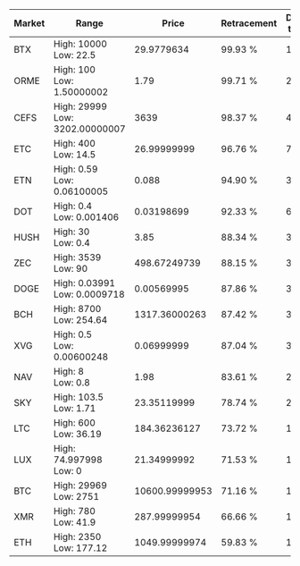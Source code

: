 | Market | Range | Price| Retracement | Doubles to 50% |
| --- | --- | --- | --- | --- |
| BTX | High: 10000<br />Low: 22.5 | 29.9779634 | 99.93 % | 167.16 |
| ORME | High: 100<br />Low: 1.50000002 | 1.79 | 99.71 % | 28.35 |
| CEFS | High: 29999<br />Low: 3202.00000007 | 3639 | 98.37 % | 4.56 |
| ETC | High: 400<br />Low: 14.5 | 26.99999999 | 96.76 % | 7.68 |
| ETN | High: 0.59<br />Low: 0.06100005 | 0.088 | 94.90 % | 3.70 |
| DOT | High: 0.4<br />Low: 0.001406 | 0.03198699 | 92.33 % | 6.27 |
| HUSH | High: 30<br />Low: 0.4 | 3.85 | 88.34 % | 3.95 |
| ZEC | High: 3539<br />Low: 90 | 498.67249739 | 88.15 % | 3.64 |
| DOGE | High: 0.03991<br />Low: 0.0009718 | 0.00569995 | 87.86 % | 3.59 |
| BCH | High: 8700<br />Low: 254.64 | 1317.36000263 | 87.42 % | 3.40 |
| XVG | High: 0.5<br />Low: 0.00600248 | 0.06999999 | 87.04 % | 3.61 |
| NAV | High: 8<br />Low: 0.8 | 1.98 | 83.61 % | 2.22 |
| SKY | High: 103.5<br />Low: 1.71 | 23.35119999 | 78.74 % | 2.25 |
| LTC | High: 600<br />Low: 36.19 | 184.36236127 | 73.72 % | 1.73 |
| LUX | High: 74.997998<br />Low: 0 | 21.34999992 | 71.53 % | 1.76 |
| BTC | High: 29969<br />Low: 2751 | 10600.99999953 | 71.16 % | 1.54 |
| XMR | High: 780<br />Low: 41.9 | 287.99999954 | 66.66 % | 1.43 |
| ETH | High: 2350<br />Low: 177.12 | 1049.99999974 | 59.83 % | 1.20 |
